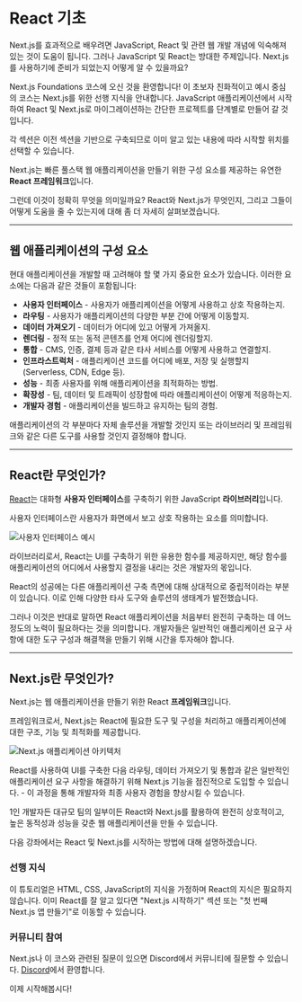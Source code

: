 # React 기초

Next.js를 효과적으로 배우려면 JavaScript, React 및 관련 웹 개발 개념에 익숙해져 있는 것이 도움이 됩니다. 그러나 JavaScript 및 React는 방대한 주제입니다. Next.js를 사용하기에 준비가 되었는지 어떻게 알 수 있을까요?

Next.js Foundations 코스에 오신 것을 환영합니다! 이 초보자 친화적이고 예시 중심의 코스는 Next.js를 위한 선행 지식을 안내합니다. JavaScript 애플리케이션에서 시작하여 React 및 Next.js로 마이그레이션하는 간단한 프로젝트를 단계별로 만들어 갈 것입니다.

각 섹션은 이전 섹션을 기반으로 구축되므로 이미 알고 있는 내용에 따라 시작할 위치를 선택할 수 있습니다.

Next.js는 빠른 풀스택 웹 애플리케이션을 만들기 위한 구성 요소를 제공하는 유연한 **React 프레임워크**입니다.

그런데 이것이 정확히 무엇을 의미일까요? React와 Next.js가 무엇인지, 그리고 그들이 어떻게 도움을 줄 수 있는지에 대해 좀 더 자세히 살펴보겠습니다.

---

## 웹 애플리케이션의 구성 요소

현대 애플리케이션을 개발할 때 고려해야 할 몇 가지 중요한 요소가 있습니다. 이러한 요소에는 다음과 같은 것들이 포함됩니다:

- **사용자 인터페이스** - 사용자가 애플리케이션을 어떻게 사용하고 상호 작용하는지.
- **라우팅** - 사용자가 애플리케이션의 다양한 부분 간에 어떻게 이동할지.
- **데이터 가져오기** - 데이터가 어디에 있고 어떻게 가져올지.
- **렌더링** - 정적 또는 동적 콘텐츠를 언제 어디에 렌더링할지.
- **통합** - CMS, 인증, 결제 등과 같은 타사 서비스를 어떻게 사용하고 연결할지.
- **인프라스트럭처** - 애플리케이션 코드를 어디에 배포, 저장 및 실행할지(Serverless, CDN, Edge 등).
- **성능** - 최종 사용자를 위해 애플리케이션을 최적화하는 방법.
- **확장성** - 팀, 데이터 및 트래픽이 성장함에 따라 애플리케이션이 어떻게 적응하는지.
- **개발자 경험** - 애플리케이션을 빌드하고 유지하는 팀의 경험.

애플리케이션의 각 부분마다 자체 솔루션을 개발할 것인지 또는 라이브러리 및 프레임워크와 같은 다른 도구를 사용할 것인지 결정해야 합니다.

---

## React란 무엇인가?

[React](https://react.dev/learn)는 대화형 **사용자 인터페이스**를 구축하기 위한 JavaScript **라이브러리**입니다.

사용자 인터페이스란 사용자가 화면에서 보고 상호 작용하는 요소를 의미합니다.

![사용자 인터페이스 예시](https://nextjs.org/_next/image?url=%2Fstatic%2Fimages%2Flearn%2Ffoundations%2Fuser-interface.png&w=1920&q=75&dpl=dpl_2zF9yAfFKuG11Ain2bNSi9jU6a74)

라이브러리로서, React는 UI를 구축하기 위한 유용한 함수를 제공하지만, 해당 함수를 애플리케이션의 어디에서 사용할지 결정을 내리는 것은 개발자의 몫입니다.

React의 성공에는 다른 애플리케이션 구축 측면에 대해 상대적으로 중립적이라는 부분이 있습니다. 이로 인해 다양한 타사 도구와 솔루션의 생태계가 발전했습니다.

그러나 이것은 반대로 말하면 React 애플리케이션을 처음부터 완전히 구축하는 데 어느 정도의 노력이 필요하다는 것을 의미합니다. 개발자들은 일반적인 애플리케이션 요구 사항에 대한 도구 구성과 해결책을 만들기 위해 시간을 투자해야 합니다.

---

## Next.js란 무엇인가?

Next.js는 웹 애플리케이션을 만들기 위한 React **프레임워크**입니다.

프레임워크로서, Next.js는 React에 필요한 도구 및 구성을 처리하고 애플리케이션에 대한 구조, 기능 및 최적화를 제공합니다.

![Next.js 애플리케이션 아키텍처](https://nextjs.org/_next/image?url=%2Fstatic%2Fimages%2Flearn%2Ffoundations%2Fnext-app.png&w=1920&q=75&dpl=dpl_2zF9yAfFKuG11Ain2bNSi9jU6a74)

React를 사용하여 UI를 구축한 다음 라우팅, 데이터 가져오기 및 통합과 같은 일반적인 애플리케이션 요구 사항을 해결하기 위해 Next.js 기능을 점진적으로 도입할 수 있습니다. - 이 과정을 통해 개발자와 최종 사용자 경험을 향상시킬 수 있습니다.

1인 개발자든 대규모 팀의 일부이든 React와 Next.js를 활용하여 완전히 상호적이고, 높은 동적성과 성능을 갖춘 웹 애플리케이션을 만들 수 있습니다.

다음 강좌에서는 React 및 Next.js를 시작하는 방법에 대해 설명하겠습니다.

### 선행 지식

이 튜토리얼은 HTML, CSS, JavaScript의 지식을 가정하며 React의 지식은 필요하지 않습니다. 이미 React를 잘 알고 있다면 "Next.js 시작하기" 섹션 또는 "첫 번째 Next.js 앱 만들기"로 이동할 수 있습니다.

### 커뮤니티 참여

Next.js나 이 코스와 관련된 질문이 있으면 Discord에서 커뮤니티에 질문할 수 있습니다. [Discord](https://discord.gg/Q3AsD4efFC)에서 환영합니다.

이제 시작해봅시다!
